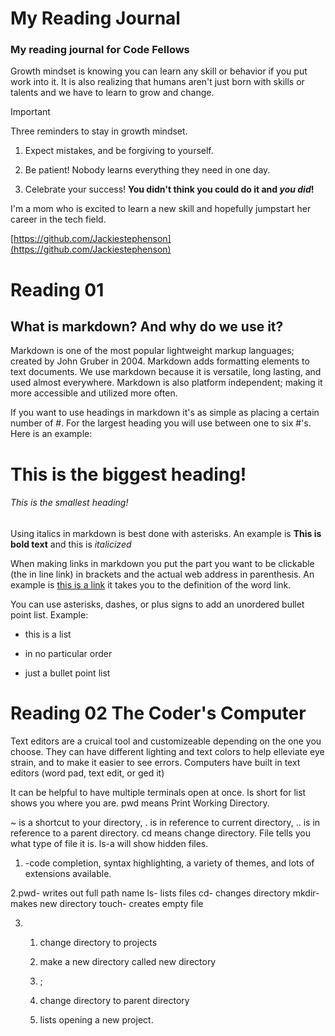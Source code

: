 # My Reading Journal

### My reading journal for Code Fellows

Growth mindset is knowing you can learn any skill or behavior if you put work into it. It is also realizing that humans aren't just born with skills or talents and we have to learn to grow and change.

>[!Important]
>Three reminders to stay in growth mindset.

1. Expect mistakes, and be forgiving to yourself.

2.  Be patient! Nobody learns everything they need in one day.

3.  Celebrate your success! **You didn't think you could do it and _you did_!**

I'm a mom who is excited to learn a new skill and hopefully jumpstart her career in the tech field. 

[https://github.com/Jackiestephenson](https://github.com/Jackiestephenson)
   

# Reading 01 

## What is markdown? And why do we use it?

Markdown is one of the most popular lightweight markup languages; created by John Gruber in 2004. Markdown adds formatting elements to text documents. We use markdown because it is versatile, long lasting, and used almost everywhere. Markdown is also platform independent; making it more accessible and utilized more often.

If you want to use headings in markdown it's as simple as placing a certain number of #. For the largest heading you will use between one to six #'s. Here is an example: 

# This is the biggest heading!

###### This is the smallest heading!

Using italics in markdown is best done with asterisks. An example is **This is bold text** and this is *italicized* 

When making links in markdown you put the part you want to be clickable (the in line link) in brackets and the actual web address in parenthesis. An example is [this is a link](https://www.merriam-webster.com/dictionary/link)   it takes you to the definition of the word link. 

You can use asterisks, dashes, or plus signs to add an unordered bullet point list. Example:

* this is a list
+ in no particular order
- just a bullet point list



# Reading 02 The Coder's Computer


Text editors are a cruical tool and customizeable depending on the one you choose. They can have different lighting and text colors to help elleviate eye strain, and to make it easier to see errors. Computers have built in text editors (word pad, text edit, or ged it)

It can be helpful to have multiple terminals open at once. ls short for list shows you where you are. pwd means Print Working Directory. 

~ is a shortcut to your directory, . is in reference to current directory, .. is in reference to a parent directory. cd means change directory. File tells you what type of file it is. ls-a will show hidden files. 

1. -code completion, syntax highlighting, a variety of themes, and lots of extensions available.

2.pwd- writes out full path name
  ls- lists files
  cd- changes directory
  mkdir- makes new directory
  touch- creates empty file

3. 1. change directory to projects
   2. make a new directory called new directory
  
   3. ;
   4. change directory to parent directory
   5. lists opening a new project.


